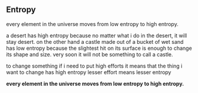 ## Entropy
every element in the universe moves from low entropy to high entropy.

a desert has high entropy because no matter what i do in the desert, it will stay desert.
on the other hand a castle made out of a bucket of wet sand has low entropy because the slightest hit on its surface is enough to change its shape and size. very soon it will not be something to call a castle.

to change something if i need to put high efforts it means that the thing i want to change has high entropy
lesser effort means lesser entropy

**every element in the universe moves from low entropy to high entropy.** 
